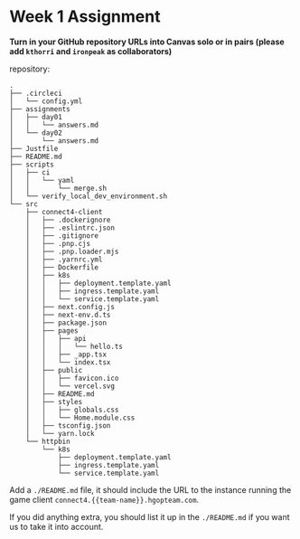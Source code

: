 # Week 1 Assignment

**Turn in your GitHub repository URLs into Canvas solo or in pairs (please add `kthorri` and `ironpeak` as collaborators)**

repository:

```text
.
├── .circleci
│   └── config.yml
├── assignments
│   ├── day01
│   │   └── answers.md
│   └── day02
│       └── answers.md
├── Justfile
├── README.md
├── scripts
│   ├── ci
│   │   └── yaml
│   │       └── merge.sh
│   └── verify_local_dev_environment.sh
└── src
    ├── connect4-client    
    │   ├── .dockerignore
    │   ├── .eslintrc.json
    │   ├── .gitignore
    │   ├── .pnp.cjs
    │   ├── .pnp.loader.mjs
    │   ├── .yarnrc.yml
    │   ├── Dockerfile
    │   ├── k8s
    │   │   ├── deployment.template.yaml
    │   │   ├── ingress.template.yaml
    │   │   └── service.template.yaml
    │   ├── next.config.js
    │   ├── next-env.d.ts
    │   ├── package.json
    │   ├── pages
    │   │   ├── api
    │   │   │   └── hello.ts
    │   │   ├── _app.tsx
    │   │   └── index.tsx
    │   ├── public
    │   │   ├── favicon.ico
    │   │   └── vercel.svg
    │   ├── README.md
    │   ├── styles
    │   │   ├── globals.css
    │   │   └── Home.module.css
    │   ├── tsconfig.json
    │   └── yarn.lock
    └── httpbin
        └── k8s
            ├── deployment.template.yaml
            ├── ingress.template.yaml
            └── service.template.yaml
```

Add a `./README.md` file, it should include the URL to the instance running
the game client `connect4.{{team-name}}.hgopteam.com`.

If you did anything extra, you should list it up in the `./README.md` if you
want us to take it into account.
